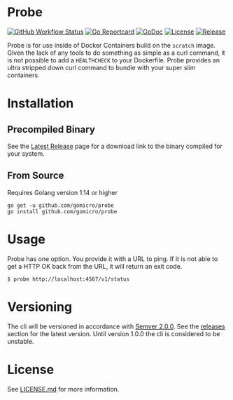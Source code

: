 # Probe
[![GitHub Workflow Status](https://img.shields.io/github/workflow/status/gomicro/probe/Build/master)](https://github.com/gomicro/probe/actions?query=workflow%3ABuild+branch%3Amaster)
[![Go Reportcard](https://goreportcard.com/badge/github.com/gomicro/probe)](https://goreportcard.com/report/github.com/gomicro/probe)
[![GoDoc](https://godoc.org/github.com/gomicro/probe?status.svg)](https://godoc.org/github.com/gomicro/probe)
[![License](https://img.shields.io/github/license/gomicro/probe.svg)](https://github.com/gomicro/probe/blob/master/LICENSE.md)
[![Release](https://img.shields.io/github/release/gomicro/probe.svg)](https://github.com/gomicro/probe/releases/latest)

Probe is for use inside of Docker Containers build on the `scratch` image.  Given the lack of any tools to do something as simple as a curl command, it is not possible to add a `HEALTHCHECK` to your Dockerfile.  Probe provides an ultra stripped down curl command to bundle with your super slim containers.

# Installation

## Precompiled Binary

See the [Latest Release](https://github.com/gomicro/probe/releases/latest) page for a download link to the binary compiled for your system.

## From Source

Requires Golang version 1.14 or higher

```
go get -u github.com/gomicro/probe
go install github.com/gomicro/probe
```

# Usage

Probe has one option.  You provide it with a URL to ping.  If it is not able to get a HTTP OK back from the URL, it will return an exit code.
```
$ probe http://localhost:4567/v1/status
```

# Versioning
The cli will be versioned in accordance with [Semver 2.0.0](http://semver.org).  See the [releases](https://github.com/gomicro/probe/releases) section for the latest version.  Until version 1.0.0 the cli is considered to be unstable.

# License
See [LICENSE.md](./LICENSE.md) for more information.
